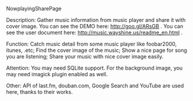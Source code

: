 NowplayingSharePage

Description:
Gather music information from music player and share it with cover image.
You can see the DEMO here: http://goo.gl/ARsGB .
You can see the user document here: http://music.wayshine.us/readme_en.html .

Function:
Catch music detail from some music player like foobar2000, itunes, .etc;
Find the cover image of the music;
Show a nice page for song you are listening;
Share your music with nice cover image easily.

Attention:
You may need SQLite support.
For the background image, you may need imagick plugin enabled as well.

Other:
API of last.fm, douban.com, Google Search and YouTube are used here,
thanks to their works.
